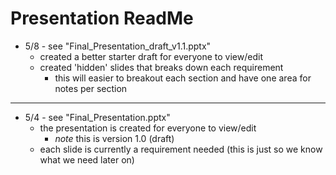 # Presentation ReadMe

   * 5/8 - see "Final_Presentation_draft_v1.1.pptx"
     * created a better starter draft for everyone to view/edit
     * created 'hidden' slides that breaks down each requirement
       * this will easier to breakout each section and have one area for notes per section
 
 ---
 
 * 5/4 - see "Final_Presentation.pptx"
     * the presentation is created for everyone to view/edit
         * *note* this is version 1.0 (draft)
     * each slide is currently a requirement needed (this is just so we know what we need later on)

